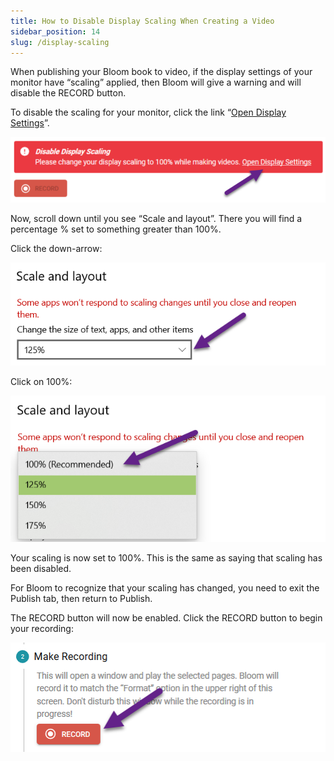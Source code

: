```yaml
---
title: How to Disable Display Scaling When Creating a Video
sidebar_position: 14
slug: /display-scaling
---
```




When publishing your Bloom book to video, if the display settings of your monitor have “scaling” applied, then Bloom will give a warning and will disable the RECORD button.


To disable the scaling for your monitor, click the link “<u>Open Display Settings</u>”.


![](./display-scaling.84b27c21-a7b5-468e-8596-14b401c67247.png)


Now, scroll down until you see “Scale and layout”. There you will find a percentage % set to something greater than 100%. 


Click the down-arrow:


![](./display-scaling.08134dff-cd65-4beb-9443-3315999e2481.png)


Click on 100%:


![](./display-scaling.9ce23062-a390-4eac-b137-0f68967b17a5.png)


Your scaling is now set to 100%. This is the same as saying that scaling has been disabled. 


For Bloom to recognize that your scaling has changed, you need to exit the Publish tab, then return to Publish. 


The RECORD button will now be enabled. Click the RECORD button to begin your recording:


![](./display-scaling.31e2a4dd-bdf2-4309-b27e-da4f60680435.png)

